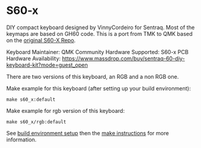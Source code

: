﻿S60-x
=====
DIY compact keyboard designed by VinnyCordeiro for Sentraq. Most of the keymaps are based on GH60 code. This is a port from TMK to QMK based on the [original S60-X Repo](https://github.com/VinnyCordeiro/tmk_keyboard).

Keyboard Maintainer: QMK Community
Hardware Supported: S60-x PCB
Hardware Availability: https://www.massdrop.com/buy/sentraq-60-diy-keyboard-kit?mode=guest_open

There are two versions of this keyboard, an RGB and a non RGB one. 

Make example for this keyboard (after setting up your build environment):

    make s60_x:default

Make example for rgb version of this keyboard:

    make s60_x/rgb:default

See [build environment setup](https://docs.qmk.fm/build_environment_setup.html) then the [make instructions](https://docs.qmk.fm/make_instructions.html) for more information.
